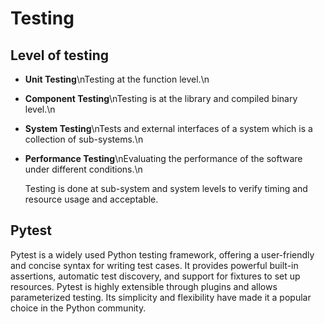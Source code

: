 # Testing 
## Level of testing
- **Unit Testing**\nTesting at the function level.\n
- **Component Testing**\nTesting is at the library and compiled binary level.\n
- **System Testing**\nTests and external interfaces of a system which is a collection of sub-systems.\n
- **Performance Testing**\nEvaluating the performance of the software under different conditions.\n

  Testing is done at sub-system and system levels to verify timing and resource usage and acceptable.
## Pytest
Pytest is a widely used Python testing framework, offering a user-friendly and concise syntax for writing test cases. 
It provides powerful built-in assertions, automatic test discovery, and support for fixtures to set up resources. Pytest is highly extensible through plugins and allows parameterized testing. Its simplicity and flexibility have made it a popular choice in the Python community.
